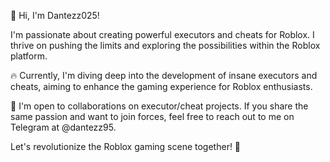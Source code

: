 👋 Hi, I'm Dantezz025!

I'm passionate about creating powerful executors and cheats for Roblox. I thrive on pushing the limits and exploring the possibilities within the Roblox platform.

🔥 Currently, I'm diving deep into the development of insane executors and cheats, aiming to enhance the gaming experience for Roblox enthusiasts.

💼 I'm open to collaborations on executor/cheat projects. If you share the same passion and want to join forces, feel free to reach out to me on Telegram at @dantezz95.

Let's revolutionize the Roblox gaming scene together! 🚀
